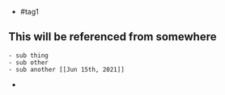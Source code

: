 - #tag1
##  This will be referenced from somewhere
	- sub thing
	- sub other
	- sub another [[Jun 15th, 2021]]
-